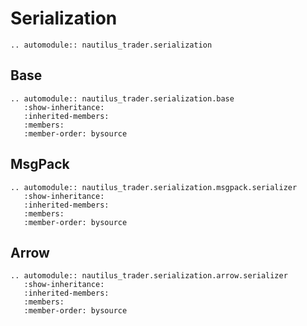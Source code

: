 # Serialization

```{eval-rst}
.. automodule:: nautilus_trader.serialization
```

## Base

```{eval-rst}
.. automodule:: nautilus_trader.serialization.base
   :show-inheritance:
   :inherited-members:
   :members:
   :member-order: bysource
```

## MsgPack

```{eval-rst}
.. automodule:: nautilus_trader.serialization.msgpack.serializer
   :show-inheritance:
   :inherited-members:
   :members:
   :member-order: bysource
```

## Arrow

```{eval-rst}
.. automodule:: nautilus_trader.serialization.arrow.serializer
   :show-inheritance:
   :inherited-members:
   :members:
   :member-order: bysource
```
